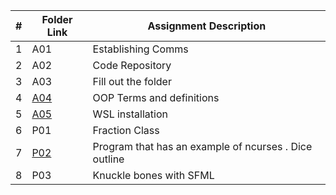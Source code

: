 |  #  | Folder Link                            | Assignment Description                               |
| :-: | -------------------------------------- | ---------------------------------------------------- |
|  1  | A01 | Establishing Comms |
|  2  | A02 | Code Repository |
|  3  | A03 | Fill out the folder |
|  4  | [A04](https://github.com/nelo-igwe/4883-Prog-Tech-nelo-igwe/tree/main/Assignments/A04) | OOP Terms and definitions 
|  5  | [A05](https://github.com/nelo-igwe/4883-Prog-Tech-nelo-igwe/tree/main/A05)| WSL installation | 
|  6  | P01  | Fraction Class |
|  7  | [P02](https://github.com/nelo-igwe/4883-Prog-Tech-nelo-igwe/tree/main/Assignments/P02) |Program that has an example of ncurses . Dice outline |
|  8  | P03  |Knuckle bones with SFML 


